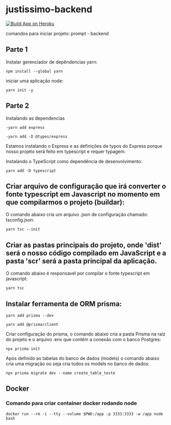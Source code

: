 # justissimo-backend

[![Build App on Heroku](https://github.com/esperandio/justissimo-backend/actions/workflows/build-heroku-app.yml/badge.svg)](https://github.com/esperandio/justissimo-backend/actions/workflows/build-heroku-app.yml)

comandos para iniciar projeto: prompt - backend

## Parte 1
Instalar gerenciador de depêndencias yarn:<br>
```
npm install --global yarn
```

iniciar uma aplicação node:<br>
```
yarn init -y 
```

## Parte 2
Instalando as dependencias

```
-yarn add express 
```

```
-yarn add -D @types/express
```
Estamos instalando o Express e as definições de typos do Express porque nosso projeto será feito em typescript e requer
typagem.

Instalando o TypeScript como dependência de desenvolvimento:<br>
```
yarn add -D typescript
```

## Criar arquivo de configuração que irá converter o fonte typescript em Javascript no momento em que compilarmos o projeto (buildar):

O comando abaixo cria um arquivo .json de configuração chamado: tsconfig.json:<br>
```
yarn tsc --init
```

## Criar as pastas principais do projeto, onde 'dist' será o nosso código compilado em JavaScript e a pasta 'scr' será a pasta principal da aplicação.


O comando abaixo é responsavel por compilar o fonte typescript em javascript:

```
yarn tsc
```

## Instalar ferramenta de ORM prisma:

```
yarn add prisma --dev
```
```
yarn add @prisma/client
```

Criar configuração do prisma, o comando abaixo cria a pasta Prisma na raíz do projeto e o arquivo .env que contém a conexão com o banco Postgres:

```
npx prisma init
```

Após definido as tabelas do banco de dados (models) o comando abaixo cria uma migração ou seja cria todos os models no banco de dados:

```
npx prisma migrate dev --name create_table_teste
```
## Docker

### Comando para criar container docker rodando node

```
docker run --rm -i --tty --volume $PWD:/app -p 3333:3333 -w /app node bash
```